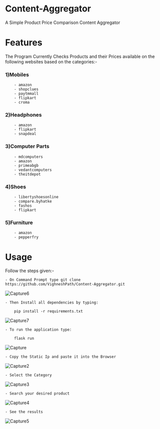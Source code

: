# Content-Aggregator
A Simple Product Price Comparison Content Aggregator

# Features

The Program Currently Checks Products and their Prices available on the following websites based on the categories:-

### 1)Mobiles

        - amazon
        - shopclues
        - paytmmall
        - flipkart
        - croma

### 2)Headphones

        - amazon
        - flipkart
        - snapdeal
        
       
### 3)Computer Parts
        - mdcomputers
        - amazon
        - primeabgb
        - vedantcomputers
        - theitdepot
        
### 4)Shoes

        - libertyshoesonline
        - compare.byhatke
        - fashos
        - flipkart

### 5)Furniture

        - amazon
        - pepperfry
 
 # Usage
 Follow the steps given:-
 
    - On Command Prompt type git clone https://github.com/VighneshPath/Content-Aggregator.git
    
![Capture6](https://user-images.githubusercontent.com/59459766/82474367-94565f00-9ae8-11ea-888b-2aca379dbba1.PNG)
  
    - Then Install all dependencies by typing: 
    
        pip install -r requirements.txt
        
![Capture7](https://user-images.githubusercontent.com/59459766/82474395-a0dab780-9ae8-11ea-8686-9f4afe8c115e.PNG)

    - To run the application type: 
        
        flask run 
        
![Capture](https://user-images.githubusercontent.com/59459766/82473609-776d5c00-9ae7-11ea-9dc9-b940262efb43.PNG)
    
    - Copy the Static Ip and paste it into the Browser
   
![Capture2](https://user-images.githubusercontent.com/59459766/82473687-953ac100-9ae7-11ea-8b17-f44e29cf005d.PNG)
    
    - Select the Category
    
![Capture3](https://user-images.githubusercontent.com/59459766/82473730-a5eb3700-9ae7-11ea-87e6-47da006dffdc.PNG)

    - Search your desired product

![Capture4](https://user-images.githubusercontent.com/59459766/82473768-b00d3580-9ae7-11ea-9f31-68a3d25e9190.PNG)

    - See the results
    
![Capture5](https://user-images.githubusercontent.com/59459766/82473852-cd420400-9ae7-11ea-82d8-d9084ed899c6.PNG)

    
    
 
